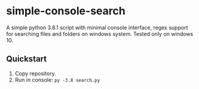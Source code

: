 # simple-console-search

A simple python 3.8.1 script with minimal console interface, regex support for searching files and folders on windows system.
Tested only on windows 10.

## Quickstart

1. Copy repository.
2. Run in console: `py -3.8 search.py`